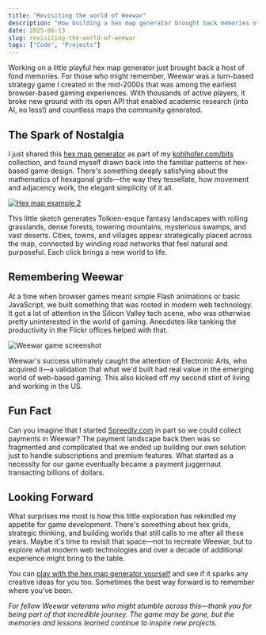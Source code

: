 ```yaml
---
title: "Revisiting the world of Weewar"
description: "How building a hex map generator brought back memories of creating one of the web's first strategy games."
date: 2025-06-13
slug: revisiting-the-world-of-weewar
tags: ["Code", "Projects"]
---
```


Working on a little playful hex map generator just brought back a host of fond memories. For those who might remember, Weewar was a turn-based strategy game I created in the mid-2000s that was among the earliest browser-based gaming experiences. With thousands of active players, it broke new ground with its open API that enabled academic research (into AI, no less!) and countless maps the community generated.

## The Spark of Nostalgia

I just shared this [hex map generator](https://kohlhofer.com/hex-map/) as part of my [kohlhofer.com/bits](https://kohlhofer.com/bits) collection, and found myself drawn back into the familiar patterns of hex-based game design. There's something deeply satisfying about the mathematics of hexagonal grids—the way they tessellate, how movement and adjacency work, the elegant simplicity of it all.

[![Hex map example 2](/images/hex-map-2.jpg)](https://kohlhofer.com/hex-map/)

This little sketch generates Tolkien-esque fantasy landscapes with rolling grasslands, dense forests, towering mountains, mysterious swamps, and vast deserts. Cities, towns, and villages appear strategically placed across the map, connected by winding road networks that feel natural and purposeful. Each click brings a new world to life.

## Remembering Weewar

At a time when browser games meant simple Flash animations or basic JavaScript, we built something that was rooted in modern web technology. It got a lot of attention in the Silicon Valley tech scene, who was otherwise pretty uninterested in the world of gaming. Anecdotes like tanking the productivity in the Flickr offices helped with that. 

![Weewar game screenshot](/images/weewar.png)

Weewar's success ultimately caught the attention of Electronic Arts, who acquired it—a validation that what we'd built had real value in the emerging world of web-based gaming. This also kicked off my second stint of living and working in the US.

## Fun Fact

Can you imagine that I started [Spreedly.com](https://spreedly.com) in part so we could collect payments in Weewar? The payment landscape back then was so fragmented and complicated that we ended up building our own solution just to handle subscriptions and premium features. What started as a necessity for our game eventually became a payment juggernaut transacting billions of dollars.


## Looking Forward

What surprises me most is how this little exploration has rekindled my appetite for game development. There's something about hex grids, strategic thinking, and building worlds that still calls to me after all these years. Maybe it's time to revisit that space—not to recreate Weewar, but to explore what modern web technologies and over a decade of additional experience might bring to the table.

You can [play with the hex map generator yourself](https://kohlhofer.com/hex-map/) and see if it sparks any creative ideas for you too. Sometimes the best way forward is to remember where you've been.

*For fellow Weewar veterans who might stumble across this—thank you for being part of that incredible journey. The game may be gone, but the memories and lessons learned continue to inspire new projects.* 
